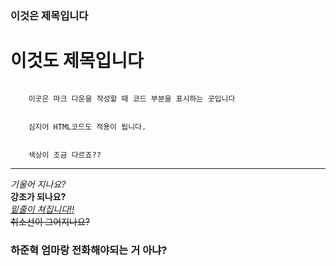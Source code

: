 ### 이것은 제목입니다

이것도 제목입니다
=======

<pre><code>
    이곳은 마크 다운을 작성할 때 코드 부분을 표시하는 곳입니다
    <br/>
    심지어 HTML코드도 적용이 됩니다.
    <br/>
    색상이 조금 다르죠??
</code></pre>
***
<!-- 수평선 태그 입니다. -->
*기울어 지나요?*
<br/>
**강조가 되나요?**
<br/>
<u>*밑줄이 쳐집니다!!*</u>
<br/>
~~취소선이 그어지나요?~~
<br/> 
### 하준혁 엄마랑 전화해야되는 거 아냐?